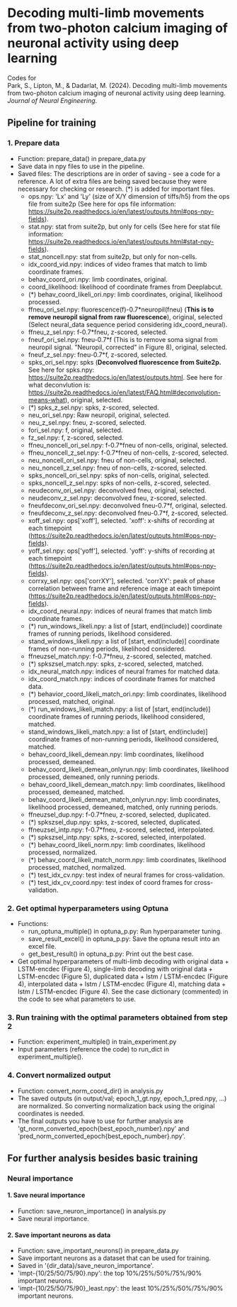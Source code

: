 # Decoding multi-limb movements from two-photon calcium imaging of neuronal activity using deep learning

Codes for\
Park, S., Lipton, M., & Dadarlat, M. (2024). Decoding multi-limb movements from two-photon calcium imaging of neuronal activity using deep learning. *Journal of Neural Engineering*.

## Pipeline for training
### 1. Prepare data
- Function: prepare_data() in prepare_data.py
- Save data in npy files to use in the pipeline.
- Saved files: The descriptions are in order of saving - see a code for a reference. A lot of extra files are being saved because they were necessary for checking or research. (*) is added for important files.
    - ops.npy: 'Lx' and 'Ly' (size of X/Y dimension of tiffs/h5) from the ops file from suite2p (See here for ops file information: https://suite2p.readthedocs.io/en/latest/outputs.html#ops-npy-fields).
    - stat.npy: stat from suite2p, but only for cells (See here for stat file information: https://suite2p.readthedocs.io/en/latest/outputs.html#stat-npy-fields).
    - stat_noncell.npy: stat from suite2p, but only for non-cells.
    - idx_coord_vid.npy: indices of video frames that match to limb coordinate frames.
    - behav_coord_ori.npy: limb coordinates, original.
    - coord_likelihood: likelihood of coordinate frames from Deeplabcut.
    - (*) behav_coord_likeli_ori.npy: limb coordinates, original, likelihood processed.
    - ffneu_ori_sel.npy: fluorescence(f)-0.7*neuropil(fneu) (**This is to remove neuropil signal from raw fluorescence**), original, selected (Select neural_data sequence period considering idx_coord_neural).
    - ffneu_z_sel.npy: f-0.7*fneu, z-scored, selected.
    - fneuf_ori_sel.npy: fneu-0.7*f (This is to remove soma signal from neuropil signal. "Neuropil, corrected" in Figure 8), original, selected.
    - fneuf_z_sel.npy: fneu-0.7*f, z-scored, selected.
    - spks_ori_sel.npy: spks (**Deconvolved fluorescence from Suite2p.** See here for spks.npy: https://suite2p.readthedocs.io/en/latest/outputs.html. See here for what deconvlution is: https://suite2p.readthedocs.io/en/latest/FAQ.html#deconvolution-means-what), original, selected.
    - (*) spks_z_sel.npy: spks, z-scored, selected.
    - neu_ori_sel.npy: Raw neuropil, original, selected.
    - neu_z_sel.npy: fneu, z-scored, selected.
    - fori_sel.npy: f, original, selected.
    - fz_sel.npy: f, z-scored, selected.
    - ffneu_noncell_ori_sel.npy: f-0.7*fneu of non-cells, original, selected.
    - ffneu_noncell_z_sel.npy: f-0.7*fneu of non-cells, z-scored, selected.
    - neu_noncell_ori_sel.npy: fneu of non-cells, original, selected.
    - neu_noncell_z_sel.npy: fneu of non-cells, z-scored, selected.
    - spks_noncell_ori_sel.npy: spks of non-cells, original, selected.
    - spks_noncell_z_sel.npy: spks of non-cells, z-scored, selected.
    - neudeconv_ori_sel.npy: deconvolved fneu, original, selected.
    - neudeconv_z_sel.npy: deconvolved fneu, z-scored, selected.
    - fneufdeconv_ori_sel.npy: deconvolved fneu-0.7*f, original, selected.
    - fneufdeconv_z_sel.npy: deconvolved fneu-0.7*f, z-scored, selected.
    - xoff_sel.npy: ops['xoff'], selected. 'xoff': x-shifts of recording at each timepoint (https://suite2p.readthedocs.io/en/latest/outputs.html#ops-npy-fields).
    - yoff_sel.npy: ops['yoff'], selected. 'yoff': y-shifts of recording at each timepoint (https://suite2p.readthedocs.io/en/latest/outputs.html#ops-npy-fields).
    - corrxy_sel.npy: ops['corrXY'], selected. 'corrXY': peak of phase correlation between frame and reference image at each timepoint (https://suite2p.readthedocs.io/en/latest/outputs.html#ops-npy-fields).
    - idx_coord_neural.npy: indices of neural frames that match limb coordinate frames.
    - (*) run_windows_likeli.npy: a list of [start, end(include)] coordinate frames of running periods, likelihood considered. 
    - stand_windows_likeli.npy: a list of [start, end(include)] coordinate frames of non-running periods, likelihood considered. 
    - ffneuzsel_match.npy: f-0.7*fneu, z-scored, selected, matched.
    - (*) spkszsel_match.npy: spks, z-scored, selected, matched.
    - idx_neural_match.npy: indices of neural frames for matched data.
    - idx_coord_match.npy: indices of coordinate frames for matched data.
    - (*) behavior_coord_likeli_match_ori.npy: limb coordinates, likelihood processed, matched, original.
    - (*) run_windows_likeli_match.npy: a list of [start, end(include)] coordinate frames of running periods, likelihood considered, matched.
    - stand_windows_likeli_match.npy: a list of [start, end(include)] coordinate frames of non-running periods, likelihood considered, matched.
    - behav_coord_likeli_demean.npy: limb coordinates, likelihood processed, demeaned.
    - behav_coord_likeli_demean_onlyrun.npy: limb coordinates, likelihood processed, demeaned, only running periods.
    - behav_coord_likeli_demean_match.npy: limb coordinates, likelihood processed, demeaned, matched.
    - behav_coord_likeli_demean_match_onlyrun.npy: limb coordinates, likelihood processed, demeaned, matched, only running periods.
    - ffneuzsel_dup.npy: f-0.7*fneu, z-scored, selected, duplicated.
    - (*) spkszsel_dup.npy: spks, z-scored, selected, duplicated.
    - ffneuzsel_intp.npy: f-0.7*fneu, z-scored, selected, interpolated.
    - (*) spkszsel_intp.npy: spks, z-scored, selected, interpolated.
    - (*) behav_coord_likeli_norm.npy: limb coordinates, likelihood processed, normalized.
    - (*) behav_coord_likeli_match_norm.npy: limb coordinates, likelihood processed, matched, normalized.
    - (*) test_idx_cv.npy: test index of neural frames for cross-validation.
    - (*) test_idx_cv_coord.npy: test index of coord frames for cross-validation.

### 2. Get optimal hyperparameters using Optuna
-  Functions:
    - run_optuna_multiple() in optuna_p.py: Run hyperparameter tuning.
    - save_result_excel() in optuna_p.py: Save the optuna result into an excel file.
    - get_best_result() in optuna_p.py: Print out the best case.
- Get optimal hyperparameters of multi-limb decoding with original data + LSTM-encdec (Figure 4), single-limb decoding with original data + LSTM-encdec (Figure 5), duplicated data + lstm / LSTM-encdec (Figure 4), interpolated data + lstm / LSTM-encdec (Figure 4), matching data + lstm / LSTM-encdec (Figure 4). See the case dictionary (commented) in the code to see what parameters to use.

### 3. Run training with the optimal parameters obtained from step 2
- Function: experiment_multiple() in train_experiment.py
- Input parameters (reference the code) to run_dict in experiment_multiple().

### 4. Convert normalized output
- Function: convert_norm_coord_dir() in analysis.py
- The saved outputs (in output/val; epoch_1_gt.npy, epoch_1_pred.npy, ...) are normalized. So converting normalization back using the original coordinates is needed.
- The final outputs you have to use for further analysis are 'gt_norm_converted_epoch{best_epoch_number}.npy' and 'pred_norm_converted_epoch{best_epoch_number}.npy'.

## For further analysis besides basic training
### Neural importance
#### 1. Save neural importance
- Function: save_neuron_importance() in analysis.py
- Save neural importance.
#### 2. Save important neurons as data
- Function: save_important_neurons() in prepare_data.py
- Save important neurons as a dataset that can be used for training.
- Saved in '{dir_data}/save_neuron_importance'.
- 'impt-{10/25/50/75/90}.npy': the top 10%/25%/50%/75%/90% important neurons.
- 'impt-{10/25/50/75/90}_least.npy': the least 10%/25%/50%/75%/90% important neurons.

  
